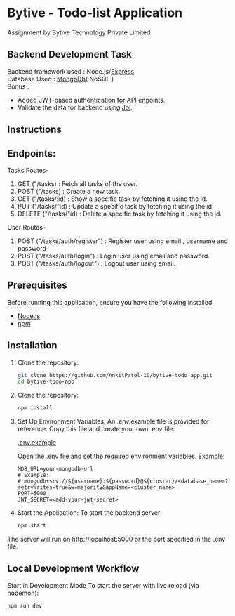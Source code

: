 # Bytive - Todo-list Application
 Assignment by Bytive Technology Private Limited
 ## Backend Development Task
 Backend framework used : Node.js/[Express](https://expressjs.com/) \
 Database Used : [MongoDb](https://www.mongodb.com/atlas)( NoSQL ) \
 Bonus : 
 - Added JWT-based authentication for API enpoints.
 - Validate the data for backend using [Joi](https://www.npmjs.com/package/joi).
        
 ## Instructions
 
 ## Endpoints:
 Tasks Routes-
 1. GET ("/tasks) : Fetch all tasks of the user.
 2. POST ("/tasks) : Create a new task.
 3. GET ("/tasks/:id) : Show a specific task by fetching it using the id.
 4. PUT ("/tasks/"id) : Update a specific task by fetching it using the id.
 4. DELETE ("/tasks/"id) : Delete a specific task by fetching it using the id.

 User Routes-
 1. POST ("/tasks/auth/register") : Register user using email , username and password
 2. POST ("/tasks/auth/login") : Login user using email and password.
 3. POST ("/tasks/auth/logout") : Logout user using email.
    
## Prerequisites

Before running this application, ensure you have the following installed:

- [Node.js](https://nodejs.org/)
- [npm](https://www.npmjs.com/)

## Installation

1. Clone the repository:
   ```bash
   git clone https://github.com/AnkitPatel-10/bytive-todo-app.git
   cd bytive-todo-app
2. Clone the repository:
   ```bash
   npm install
3. Set Up Environment Variables:
   An .env.example file is provided for reference. Copy this file and create your own .env file:
   
   [.env.example](https://github.com/AnkitPatel-10/bytive-todo-app/blob/main/.env.example)

   Open the .env file and set the required environment variables. Example:
   ```
   MDB_URL=your-mongodb-url
   # Example:
   # mongodb+srv://${username}:${password}@${cluster}/<database_name>?retryWrites=true&w=majority&appName=<cluster_name> 
   PORT=5000
   JWT_SECRET=<add-your-jwt-secret>
4. Start the Application:
   To start the backend server:
   ```bash
   npm start
The server will run on http://localhost:5000 or the port specified in the .env file.

## Local Development Workflow
Start in Development Mode
To start the server with live reload (via nodemon):
  ```bash
  npm run dev

```

